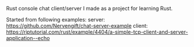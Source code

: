 Rust console chat client/server I made as a project for learning Rust.

Started from following examples:
server: https://github.com/Nervengift/chat-server-example
client: https://riptutorial.com/rust/example/4404/a-simple-tcp-client-and-server-application--echo
